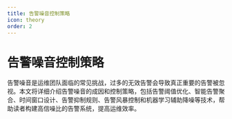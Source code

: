 ```yaml
---
title: 告警噪音控制策略
icon: theory
order: 2
---
```


# 告警噪音控制策略

告警噪音是运维团队面临的常见挑战，过多的无效告警会导致真正重要的告警被忽视。本文将详细介绍告警噪音的成因和控制策略，包括告警阈值优化、智能告警聚合、时间窗口设计、告警抑制规则、告警风暴控制和机器学习辅助降噪等技术，帮助读者构建高信噪比的告警系统，提高运维效率。
